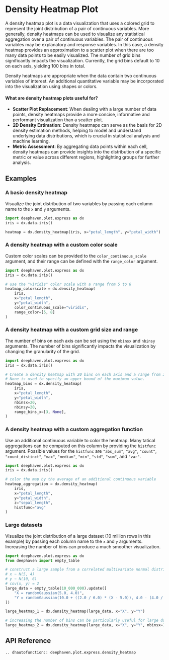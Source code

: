 # Density Heatmap Plot

A density heatmap plot is a data visualization that uses a colored grid to represent the joint distribution of a pair of continuous variables. More generally, density heatmaps can be used to visualize any statistical aggregation over a pair of continuous variables. The pair of continuous variables may be explanatory and response variables. In this case, a density heatmap provides an approximation to a scatter plot when there are too many data points to be easily visualized. The number of grid bins significantly impacts the visualization. Currently, the grid bins default to 10 on each axis, yielding 100 bins in total.

Density heatmaps are appropriate when the data contain two continuous variables of interest. An additional quantitative variable may be incorporated into the visualization using shapes or colors.

#### What are density heatmap plots useful for? 

- **Scatter Plot Replacement**: When dealing with a large number of data points, density heatmaps provide a more concise, informative and performant visualization than a scatter plot.
- **2D Density Estimation**: Density heatmaps can serve as the basis for 2D density estimation methods, helping to model and understand underlying data distributions, which is crucial in statistical analysis and machine learning.
- **Metric Assessment**: By aggregating data points within each cell, density heatmaps can provide insights into the distribution of a specific metric or value across different regions, highlighting groups for further analysis.

## Examples

### A basic density heatmap

Visualize the joint distribution of two variables by passing each column name to the `x` and `y` arguments.

```python order=heatmap,iris
import deephaven.plot.express as dx
iris = dx.data.iris()

heatmap = dx.density_heatmap(iris, x="petal_length", y="petal_width")
```

### A density heatmap with a custom color scale

Custom color scales can be provided to the `color_continuous_scale` argument, and their range can be defined with the `range_color` argument.

```py order=heatmap_colorscale,iris
import deephaven.plot.express as dx
iris = dx.data.iris()

# use the "viridis" color scale with a range from 5 to 8
heatmap_colorscale = dx.density_heatmap(
    iris,
    x="petal_length", 
    y="petal_width", 
    color_continuous_scale="viridis", 
    range_color=[5, 8]
)
```

### A density heatmap with a custom grid size and range

The number of bins on each axis can be set using the `nbinsx` and `nbinsy` arguments. The number of bins significantly impacts the visualization by changing the granularity of the grid.

```py order=heatmap_bins,iris
import deephaven.plot.express as dx
iris = dx.data.iris()

# Create a density heatmap with 20 bins on each axis and a range from 3 to the maximum value for the x-axis. 
# None is used to specify an upper bound of the maximum value.
heatmap_bins = dx.density_heatmap(
    iris, 
    x="petal_length", 
    y="petal_width", 
    nbinsx=20,
    nbinsy=20,
    range_bins_x=[3, None],  
)
```

### A density heatmap with a custom aggregation function

Use an additional continuous variable to color the heatmap. Many tatical aggregations can be computed on this column by providing the `histfunc` argument. Possible values for the `histfunc` are `"abs_sum"`, `"avg"`, `"count"`, `"count_distinct"`, `"max"`, `"median"`, `"min"`, `"std"`, `"sum"`, and `"var"`.

```py order=heatmap_aggregation,iris
import deephaven.plot.express as dx
iris = dx.data.iris()

# color the map by the average of an additional continuous variable
heatmap_aggregation = dx.density_heatmap(
    iris, 
    x="petal_length", 
    y="petal_width", 
    z="sepal_length", 
    histfunc="avg"
)
```

### Large datasets

Visualize the joint distribution of a large dataset (10 million rows in this example) by passing each column name to the `x` and `y` arguments. Increasing the number of bins can produce a much smoother visualization.

```python order=large_heatmap_2,large_heatmap_1,large_data
import deephaven.plot.express as dx
from deephaven import empty_table

# construct a large sample from a correlated multivariate normal distribution
# x ~ N(5, 4)
# y ~ N(10, 6)
# cov(x, y) = 2
large_data = empty_table(10_000_000).update([
    "X = randomGaussian(5.0, 4.0)",
    "Y = randomGaussian(10.0 + ((2.0 / 6.0) * (X - 5.0)), 4.0 - (4.0 / 6.0))"
])

large_heatmap_1 = dx.density_heatmap(large_data, x="X", y="Y")

# increasing the number of bins can be particularly useful for large datasets
large_heatmap_2 = dx.density_heatmap(large_data, x="X", y="Y", nbinsx=100, nbinsy=100)
```

## API Reference
```{eval-rst}
.. dhautofunction:: deephaven.plot.express.density_heatmap
```